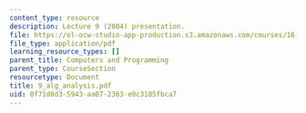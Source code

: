 ```yaml
---
content_type: resource
description: Lecture 9 (2004) presentation.
file: https://ol-ocw-studio-app-production.s3.amazonaws.com/courses/16-01-unified-engineering-i-ii-iii-iv-fall-2005-spring-2006/0f71d8d35943aa072363e0c3185fbca7_9_alg_analysis.pdf
file_type: application/pdf
learning_resource_types: []
parent_title: Computers and Programming
parent_type: CourseSection
resourcetype: Document
title: 9_alg_analysis.pdf
uid: 0f71d8d3-5943-aa07-2363-e0c3185fbca7
---
```

